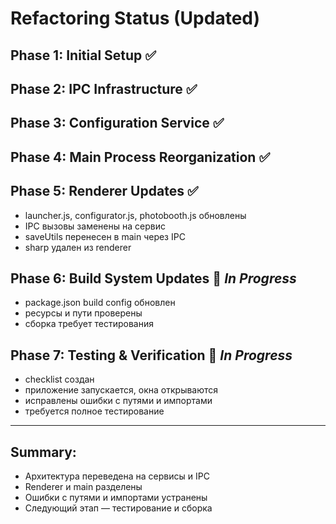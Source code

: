 # Refactoring Status (Updated)

## Phase 1: Initial Setup ✅

## Phase 2: IPC Infrastructure ✅

## Phase 3: Configuration Service ✅

## Phase 4: Main Process Reorganization ✅

## Phase 5: Renderer Updates ✅

- launcher.js, configurator.js, photobooth.js обновлены
- IPC вызовы заменены на сервис
- saveUtils перенесен в main через IPC
- sharp удален из renderer

## Phase 6: Build System Updates 🚧 _In Progress_

- package.json build config обновлен
- ресурсы и пути проверены
- сборка требует тестирования

## Phase 7: Testing & Verification 🚧 _In Progress_

- checklist создан
- приложение запускается, окна открываются
- исправлены ошибки с путями и импортами
- требуется полное тестирование

---

## Summary:

- Архитектура переведена на сервисы и IPC
- Renderer и main разделены
- Ошибки с путями и импортами устранены
- Следующий этап — тестирование и сборка
